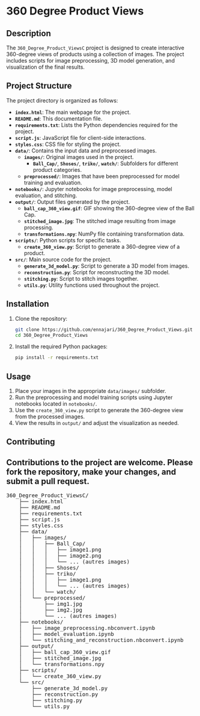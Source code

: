 
# 360 Degree Product Views

## Description

The `360_Degree_Product_ViewsC` project is designed to create interactive 360-degree views of products using a collection of images. The project includes scripts for image preprocessing, 3D model generation, and visualization of the final results.

## Project Structure

The project directory is organized as follows:

- **`index.html`**: The main webpage for the project.
- **`README.md`**: This documentation file.
- **`requirements.txt`**: Lists the Python dependencies required for the project.
- **`script.js`**: JavaScript file for client-side interactions.
- **`styles.css`**: CSS file for styling the project.
- **`data/`**: Contains the input data and preprocessed images.
  - **`images/`**: Original images used in the project.
    - **`Ball_Cap/`**, **`Shoses/`**, **`triko/`**, **`watch/`**: Subfolders for different product categories.
  - **`preprocessed/`**: Images that have been preprocessed for model training and evaluation.
- **`notebooks/`**: Jupyter notebooks for image preprocessing, model evaluation, and stitching.
- **`output/`**: Output files generated by the project.
  - **`ball_cap_360_view.gif`**: GIF showing the 360-degree view of the Ball Cap.
  - **`stitched_image.jpg`**: The stitched image resulting from image processing.
  - **`transformations.npy`**: NumPy file containing transformation data.
- **`scripts/`**: Python scripts for specific tasks.
  - **`create_360_view.py`**: Script to generate a 360-degree view of a product.
- **`src/`**: Main source code for the project.
  - **`generate_3d_model.py`**: Script to generate a 3D model from images.
  - **`reconstruction.py`**: Script for reconstructing the 3D model.
  - **`stitching.py`**: Script to stitch images together.
  - **`utils.py`**: Utility functions used throughout the project.

## Installation

1. Clone the repository:
    ```bash
    git clone https://github.com/ennajari/360_Degree_Product_Views.git
    cd 360_Degree_Product_Views
    ```

2. Install the required Python packages:
    ```bash
    pip install -r requirements.txt
    ```

## Usage

1. Place your images in the appropriate `data/images/` subfolder.
2. Run the preprocessing and model training scripts using Jupyter notebooks located in `notebooks/`.
3. Use the `create_360_view.py` script to generate the 360-degree view from the processed images.
4. View the results in `output/` and adjust the visualization as needed.

## Contributing

Contributions to the project are welcome. Please fork the repository, make your changes, and submit a pull request.
--------------------------------------------------------------------------
<pre>360_Degree_Product_ViewsC/
    ├── index.html
    ├── README.md
    ├── requirements.txt
    ├── script.js
    ├── styles.css
    ├── data/
    │   ├── images/
    │   │   ├── Ball_Cap/
    │   │   │   ├── image1.png
    │   │   │   ├── image2.png
    │   │   │   └── ... (autres images)
    │   │   ├── Shoses/
    │   │   ├── triko/
    │   │   │   ├── image1.png
    │   │   │   └── ... (autres images)
    │   │   └── watch/
    │   └── preprocessed/
    │       ├── img1.jpg
    │       ├── img2.jpg
    │       └── ... (autres images)
    ├── notebooks/
    │   ├── image_preprocessing.nbconvert.ipynb
    │   ├── model_evaluation.ipynb
    │   └── stitching_and_reconstruction.nbconvert.ipynb
    ├── output/
    │   ├── ball_cap_360_view.gif
    │   ├── stitched_image.jpg
    │   └── transformations.npy
    ├── scripts/
    │   └── create_360_view.py
    └── src/
        ├── generate_3d_model.py
        ├── reconstruction.py
        ├── stitching.py
        └── utils.py
</pre>
